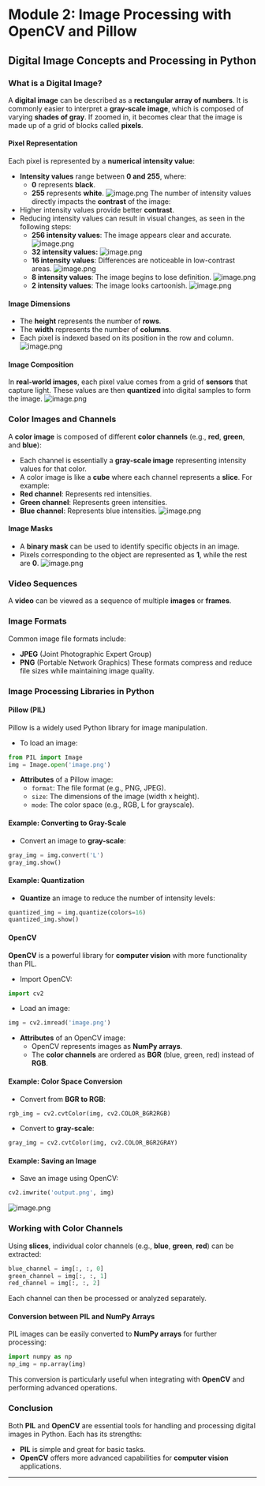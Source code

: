 

# Module 2: Image Processing with OpenCV and Pillow
## Digital Image Concepts and Processing in Python
### What is a Digital Image?
A **digital image** can be described as a **rectangular array of numbers**. It is commonly easier to interpret a **gray-scale image**, which is composed of varying **shades of gray**. If zoomed in, it becomes clear that the image is made up of a grid of blocks called **pixels**.
#### Pixel Representation
Each pixel is represented by a **numerical intensity value**:
- **Intensity values** range between **0 and 255**, where:
	- **0** represents **black**.
	- **255** represents **white**.
![image.png](https://prod-files-secure.s3.us-west-2.amazonaws.com/03e82b26-cccb-4906-bb56-adabcbdc0655/fa1bb4aa-313a-44c2-a7b3-7fa4a8432b08/image.png?X-Amz-Algorithm=AWS4-HMAC-SHA256&X-Amz-Content-Sha256=UNSIGNED-PAYLOAD&X-Amz-Credential=ASIAZI2LB466VZWXJXOA%2F20250202%2Fus-west-2%2Fs3%2Faws4_request&X-Amz-Date=20250202T191132Z&X-Amz-Expires=3600&X-Amz-Security-Token=IQoJb3JpZ2luX2VjEOr%2F%2F%2F%2F%2F%2F%2F%2F%2F%2FwEaCXVzLXdlc3QtMiJIMEYCIQDqvaH32NXjvRnPU5Ou%2B4kcyZb9sV64GFY5iOyX7PPAHwIhAOry%2FVCp0fLOwoWGJusytaLoustjsf1K2B55tJ8xeOiuKogECPP%2F%2F%2F%2F%2F%2F%2F%2F%2F%2FwEQABoMNjM3NDIzMTgzODA1Igx4r5jQdvNbFsycjrYq3ANP57Rfedn1XQdCjAXZxFKVzzZzxdbmy1FdQWbuq0SZy7mmtDos66T0qxI%2BzqYS3j38fhmOKJg0%2Fd6evcwzozPQk6XKnMghmmpMHbwL7py5liZBBiniUw3NKSCBrIAFcldwJqM6s7orjVbdMEmTmfp3Ry3XCWWVAb7k9GRqEYSkX7cqTNVlMMCD%2BVlrDPnicX83QSqdeimMxtGFBQq1izsYDPBN04l9Hq5lISjX00saenZjTq%2FhXIFOnxIR8vqwhhOaKyMhRJcmQrHT9ememL0vJW7ReiE4gIbBDCGu%2FVi2F47yEDYVm4Q5Bj5IGUrN89oYqbhhMiv%2BxVhuU32DXywLO70P%2Br5dIFuatMUde%2FyCjdQKXRNnkWzIYlVt6w0US%2FsgE%2BXV9Wpy2opaTJS8m2XKhg1whpmQaWLD1rkMKcEeL%2BfnMYgpkQ%2FvUksIjRhugIPn2IuZrGomwmnhA8XWxinLEtJhmZLucKnqCir4bg4z8wDulkB08C9ogTyUMCWQNPVZaahMp%2BsOe7MWpX%2FRnTQB935rgwpWAVsIBpLG45yegqLS91LaoBuXT6OcghrkYyUDYETY4ErOOKldqt9S4y%2FqkNX1rBK2lEMZYERdowrjs1oiShVJF%2Fwh4WtZ8DDP1v68BjqkARpnoKBxAlw3lIeVXWVQJxjVKTjp5XhCTBq99XZDHxS4J1flokvQ2B0ZnaXhlJHH6UbWag6pgHuUIQw%2FFsE0PIVgAhThM38UqJMnUo6VSPADxpH4I4Qy0mIfZ35aCHsFegY6J7XqqB2yUbR2WIve44L%2BCPWP4P%2BuWXfOsLTKcxDXkPd4p%2FsvC0TZqo7Qjj%2B11cftC55ClOOeAL2Gq1Y2LqHl35e1&X-Amz-Signature=75e70ebe1eb1bb7a0ebc0f80883af8f2cac1a9bc9b94215643d013c780c44ce4&X-Amz-SignedHeaders=host&x-id=GetObject)
The number of intensity values directly impacts the **contrast** of the image:
- Higher intensity values provide better **contrast**.
- Reducing intensity values can result in visual changes, as seen in the following steps:
	- **256 intensity values**: The image appears clear and accurate.
![image.png](https://prod-files-secure.s3.us-west-2.amazonaws.com/03e82b26-cccb-4906-bb56-adabcbdc0655/0de7dfb4-99dc-4b87-8932-5165b3c3b775/image.png?X-Amz-Algorithm=AWS4-HMAC-SHA256&X-Amz-Content-Sha256=UNSIGNED-PAYLOAD&X-Amz-Credential=ASIAZI2LB4662PLAS2PE%2F20250202%2Fus-west-2%2Fs3%2Faws4_request&X-Amz-Date=20250202T191137Z&X-Amz-Expires=3600&X-Amz-Security-Token=IQoJb3JpZ2luX2VjEOr%2F%2F%2F%2F%2F%2F%2F%2F%2F%2FwEaCXVzLXdlc3QtMiJHMEUCIHQqZEryg25wF%2F1bhqru%2BKRBcWCOVQWwy5DEFiAxL9wdAiEAnuyzf5ZpVqJocmvqvpKMDCjWhJU%2FJv5bGyj3YtFjQxAqiAQI8%2F%2F%2F%2F%2F%2F%2F%2F%2F%2F%2FARAAGgw2Mzc0MjMxODM4MDUiDKJW0HYXnO211R03%2BircAxLMhzMbmxPah85qtqbSD0xquLwUvd%2Bp10NcBHWSZ1NiunxiCE11BaNS3WLay0p5n%2BY5DdYKukW0HF8ozFJQ0gP6lkfZQJ88OBr6aF4g5crgu19UiKpz2j7Hngw6sFv%2BLkQ2wVTSK%2BrlLtY3uXyY6gZT51sduAQfjeQU4DaFTrdiN3IYA5OClbif6GN8SBfK01fljJS4U774vPXdNL8QFW6GCEA2FDYT%2F6J1ujYrPzdLLhnZRrz1DFiIQAoidQC7%2BjDcx79Ox9VSd0R2zRTVpcLSi38AMP9esjiiQsm5MBLOE%2BSm4xE5YbpgryZ0aRFNLTZhtCir9jqy70AzMUw797lyD7zN%2FfH0Hi406RrcgeekLj7bpTyg2D6trmZzhLosmJk7hsR27VSEKBTXweP3l%2BZ%2FdI8%2Bs%2FfdXzSC7x3TVE59YIyFPUAKEtXhJLwpnb3n2DT5vi72xUGIW7jiXAbTyTwdHnE7u8CZLwaKInkw7q1iuF8qEwEmOLlS7mwZiEHmSf76WTyHV8cETGgDuA%2FowPS1WE5Je0thx6uQIT02T%2FjaZ8qO9u97%2FtRa%2BeuTkveHe8BxKrTVV%2B8Haw3ZlDy60%2BPyA57cce9tcVYgAvS%2BUoy3hF5VlhmuiiYLiAN0MJDg%2FrwGOqUB14Dt0PU06aMyw3Y1bLrcBA7Na5HEWpE9CA5JyGnKWx5zOAsdNCfhbXWCGU%2Bm87db%2B7wBTeRi9ONxJgI29Oz%2B5ULhbuqSyA7eZHPVFF9YkW6gxWDNM0yJL4XGkukvShdYV9kz2LNxTgh0lstML%2FhXUt5HwNL5nbnGIB7NMHydm4tOJYg8H%2FKDGpJQPGkij8yaoUfVmRKcBGUZRBBneEWFtC7MN7xR&X-Amz-Signature=f92feadeedb932a155fb3a95c4355d4154ca3f6c557b02280b8df5fc18202a35&X-Amz-SignedHeaders=host&x-id=GetObject)
	- **32 intensity values:**
![image.png](https://prod-files-secure.s3.us-west-2.amazonaws.com/03e82b26-cccb-4906-bb56-adabcbdc0655/7eb81f08-b190-4c5a-ba2b-2a498a15b2c4/image.png?X-Amz-Algorithm=AWS4-HMAC-SHA256&X-Amz-Content-Sha256=UNSIGNED-PAYLOAD&X-Amz-Credential=ASIAZI2LB4662PLAS2PE%2F20250202%2Fus-west-2%2Fs3%2Faws4_request&X-Amz-Date=20250202T191137Z&X-Amz-Expires=3600&X-Amz-Security-Token=IQoJb3JpZ2luX2VjEOr%2F%2F%2F%2F%2F%2F%2F%2F%2F%2FwEaCXVzLXdlc3QtMiJHMEUCIHQqZEryg25wF%2F1bhqru%2BKRBcWCOVQWwy5DEFiAxL9wdAiEAnuyzf5ZpVqJocmvqvpKMDCjWhJU%2FJv5bGyj3YtFjQxAqiAQI8%2F%2F%2F%2F%2F%2F%2F%2F%2F%2F%2FARAAGgw2Mzc0MjMxODM4MDUiDKJW0HYXnO211R03%2BircAxLMhzMbmxPah85qtqbSD0xquLwUvd%2Bp10NcBHWSZ1NiunxiCE11BaNS3WLay0p5n%2BY5DdYKukW0HF8ozFJQ0gP6lkfZQJ88OBr6aF4g5crgu19UiKpz2j7Hngw6sFv%2BLkQ2wVTSK%2BrlLtY3uXyY6gZT51sduAQfjeQU4DaFTrdiN3IYA5OClbif6GN8SBfK01fljJS4U774vPXdNL8QFW6GCEA2FDYT%2F6J1ujYrPzdLLhnZRrz1DFiIQAoidQC7%2BjDcx79Ox9VSd0R2zRTVpcLSi38AMP9esjiiQsm5MBLOE%2BSm4xE5YbpgryZ0aRFNLTZhtCir9jqy70AzMUw797lyD7zN%2FfH0Hi406RrcgeekLj7bpTyg2D6trmZzhLosmJk7hsR27VSEKBTXweP3l%2BZ%2FdI8%2Bs%2FfdXzSC7x3TVE59YIyFPUAKEtXhJLwpnb3n2DT5vi72xUGIW7jiXAbTyTwdHnE7u8CZLwaKInkw7q1iuF8qEwEmOLlS7mwZiEHmSf76WTyHV8cETGgDuA%2FowPS1WE5Je0thx6uQIT02T%2FjaZ8qO9u97%2FtRa%2BeuTkveHe8BxKrTVV%2B8Haw3ZlDy60%2BPyA57cce9tcVYgAvS%2BUoy3hF5VlhmuiiYLiAN0MJDg%2FrwGOqUB14Dt0PU06aMyw3Y1bLrcBA7Na5HEWpE9CA5JyGnKWx5zOAsdNCfhbXWCGU%2Bm87db%2B7wBTeRi9ONxJgI29Oz%2B5ULhbuqSyA7eZHPVFF9YkW6gxWDNM0yJL4XGkukvShdYV9kz2LNxTgh0lstML%2FhXUt5HwNL5nbnGIB7NMHydm4tOJYg8H%2FKDGpJQPGkij8yaoUfVmRKcBGUZRBBneEWFtC7MN7xR&X-Amz-Signature=39f79e9e52110ee5cdf4fb109b1190de8b606425b117da87871cbb1dbe866f6d&X-Amz-SignedHeaders=host&x-id=GetObject)
	- **16 intensity values**: Differences are noticeable in low-contrast areas.
![image.png](https://prod-files-secure.s3.us-west-2.amazonaws.com/03e82b26-cccb-4906-bb56-adabcbdc0655/6bf56d44-9a14-4b7b-98c2-1f00b8630f0c/image.png?X-Amz-Algorithm=AWS4-HMAC-SHA256&X-Amz-Content-Sha256=UNSIGNED-PAYLOAD&X-Amz-Credential=ASIAZI2LB4662PLAS2PE%2F20250202%2Fus-west-2%2Fs3%2Faws4_request&X-Amz-Date=20250202T191137Z&X-Amz-Expires=3600&X-Amz-Security-Token=IQoJb3JpZ2luX2VjEOr%2F%2F%2F%2F%2F%2F%2F%2F%2F%2FwEaCXVzLXdlc3QtMiJHMEUCIHQqZEryg25wF%2F1bhqru%2BKRBcWCOVQWwy5DEFiAxL9wdAiEAnuyzf5ZpVqJocmvqvpKMDCjWhJU%2FJv5bGyj3YtFjQxAqiAQI8%2F%2F%2F%2F%2F%2F%2F%2F%2F%2F%2FARAAGgw2Mzc0MjMxODM4MDUiDKJW0HYXnO211R03%2BircAxLMhzMbmxPah85qtqbSD0xquLwUvd%2Bp10NcBHWSZ1NiunxiCE11BaNS3WLay0p5n%2BY5DdYKukW0HF8ozFJQ0gP6lkfZQJ88OBr6aF4g5crgu19UiKpz2j7Hngw6sFv%2BLkQ2wVTSK%2BrlLtY3uXyY6gZT51sduAQfjeQU4DaFTrdiN3IYA5OClbif6GN8SBfK01fljJS4U774vPXdNL8QFW6GCEA2FDYT%2F6J1ujYrPzdLLhnZRrz1DFiIQAoidQC7%2BjDcx79Ox9VSd0R2zRTVpcLSi38AMP9esjiiQsm5MBLOE%2BSm4xE5YbpgryZ0aRFNLTZhtCir9jqy70AzMUw797lyD7zN%2FfH0Hi406RrcgeekLj7bpTyg2D6trmZzhLosmJk7hsR27VSEKBTXweP3l%2BZ%2FdI8%2Bs%2FfdXzSC7x3TVE59YIyFPUAKEtXhJLwpnb3n2DT5vi72xUGIW7jiXAbTyTwdHnE7u8CZLwaKInkw7q1iuF8qEwEmOLlS7mwZiEHmSf76WTyHV8cETGgDuA%2FowPS1WE5Je0thx6uQIT02T%2FjaZ8qO9u97%2FtRa%2BeuTkveHe8BxKrTVV%2B8Haw3ZlDy60%2BPyA57cce9tcVYgAvS%2BUoy3hF5VlhmuiiYLiAN0MJDg%2FrwGOqUB14Dt0PU06aMyw3Y1bLrcBA7Na5HEWpE9CA5JyGnKWx5zOAsdNCfhbXWCGU%2Bm87db%2B7wBTeRi9ONxJgI29Oz%2B5ULhbuqSyA7eZHPVFF9YkW6gxWDNM0yJL4XGkukvShdYV9kz2LNxTgh0lstML%2FhXUt5HwNL5nbnGIB7NMHydm4tOJYg8H%2FKDGpJQPGkij8yaoUfVmRKcBGUZRBBneEWFtC7MN7xR&X-Amz-Signature=7550eaa5bd6064c43c6d032de6032de5574b0616acbdd17fde880ea208bec3fd&X-Amz-SignedHeaders=host&x-id=GetObject)
	- **8 intensity values**: The image begins to lose definition.
![image.png](https://prod-files-secure.s3.us-west-2.amazonaws.com/03e82b26-cccb-4906-bb56-adabcbdc0655/cca05878-ca1a-43e0-8bec-1d146756f9ae/image.png?X-Amz-Algorithm=AWS4-HMAC-SHA256&X-Amz-Content-Sha256=UNSIGNED-PAYLOAD&X-Amz-Credential=ASIAZI2LB4662PLAS2PE%2F20250202%2Fus-west-2%2Fs3%2Faws4_request&X-Amz-Date=20250202T191137Z&X-Amz-Expires=3600&X-Amz-Security-Token=IQoJb3JpZ2luX2VjEOr%2F%2F%2F%2F%2F%2F%2F%2F%2F%2FwEaCXVzLXdlc3QtMiJHMEUCIHQqZEryg25wF%2F1bhqru%2BKRBcWCOVQWwy5DEFiAxL9wdAiEAnuyzf5ZpVqJocmvqvpKMDCjWhJU%2FJv5bGyj3YtFjQxAqiAQI8%2F%2F%2F%2F%2F%2F%2F%2F%2F%2F%2FARAAGgw2Mzc0MjMxODM4MDUiDKJW0HYXnO211R03%2BircAxLMhzMbmxPah85qtqbSD0xquLwUvd%2Bp10NcBHWSZ1NiunxiCE11BaNS3WLay0p5n%2BY5DdYKukW0HF8ozFJQ0gP6lkfZQJ88OBr6aF4g5crgu19UiKpz2j7Hngw6sFv%2BLkQ2wVTSK%2BrlLtY3uXyY6gZT51sduAQfjeQU4DaFTrdiN3IYA5OClbif6GN8SBfK01fljJS4U774vPXdNL8QFW6GCEA2FDYT%2F6J1ujYrPzdLLhnZRrz1DFiIQAoidQC7%2BjDcx79Ox9VSd0R2zRTVpcLSi38AMP9esjiiQsm5MBLOE%2BSm4xE5YbpgryZ0aRFNLTZhtCir9jqy70AzMUw797lyD7zN%2FfH0Hi406RrcgeekLj7bpTyg2D6trmZzhLosmJk7hsR27VSEKBTXweP3l%2BZ%2FdI8%2Bs%2FfdXzSC7x3TVE59YIyFPUAKEtXhJLwpnb3n2DT5vi72xUGIW7jiXAbTyTwdHnE7u8CZLwaKInkw7q1iuF8qEwEmOLlS7mwZiEHmSf76WTyHV8cETGgDuA%2FowPS1WE5Je0thx6uQIT02T%2FjaZ8qO9u97%2FtRa%2BeuTkveHe8BxKrTVV%2B8Haw3ZlDy60%2BPyA57cce9tcVYgAvS%2BUoy3hF5VlhmuiiYLiAN0MJDg%2FrwGOqUB14Dt0PU06aMyw3Y1bLrcBA7Na5HEWpE9CA5JyGnKWx5zOAsdNCfhbXWCGU%2Bm87db%2B7wBTeRi9ONxJgI29Oz%2B5ULhbuqSyA7eZHPVFF9YkW6gxWDNM0yJL4XGkukvShdYV9kz2LNxTgh0lstML%2FhXUt5HwNL5nbnGIB7NMHydm4tOJYg8H%2FKDGpJQPGkij8yaoUfVmRKcBGUZRBBneEWFtC7MN7xR&X-Amz-Signature=e69ad677b2993b98ed1d19f6847486c6bef518c8cfddfd240aca85de6064f98e&X-Amz-SignedHeaders=host&x-id=GetObject)
	- **2 intensity values**: The image looks cartoonish.
![image.png](https://prod-files-secure.s3.us-west-2.amazonaws.com/03e82b26-cccb-4906-bb56-adabcbdc0655/12da64d7-6b97-44e0-bc2c-52b9c47ce212/image.png?X-Amz-Algorithm=AWS4-HMAC-SHA256&X-Amz-Content-Sha256=UNSIGNED-PAYLOAD&X-Amz-Credential=ASIAZI2LB4662PLAS2PE%2F20250202%2Fus-west-2%2Fs3%2Faws4_request&X-Amz-Date=20250202T191137Z&X-Amz-Expires=3600&X-Amz-Security-Token=IQoJb3JpZ2luX2VjEOr%2F%2F%2F%2F%2F%2F%2F%2F%2F%2FwEaCXVzLXdlc3QtMiJHMEUCIHQqZEryg25wF%2F1bhqru%2BKRBcWCOVQWwy5DEFiAxL9wdAiEAnuyzf5ZpVqJocmvqvpKMDCjWhJU%2FJv5bGyj3YtFjQxAqiAQI8%2F%2F%2F%2F%2F%2F%2F%2F%2F%2F%2FARAAGgw2Mzc0MjMxODM4MDUiDKJW0HYXnO211R03%2BircAxLMhzMbmxPah85qtqbSD0xquLwUvd%2Bp10NcBHWSZ1NiunxiCE11BaNS3WLay0p5n%2BY5DdYKukW0HF8ozFJQ0gP6lkfZQJ88OBr6aF4g5crgu19UiKpz2j7Hngw6sFv%2BLkQ2wVTSK%2BrlLtY3uXyY6gZT51sduAQfjeQU4DaFTrdiN3IYA5OClbif6GN8SBfK01fljJS4U774vPXdNL8QFW6GCEA2FDYT%2F6J1ujYrPzdLLhnZRrz1DFiIQAoidQC7%2BjDcx79Ox9VSd0R2zRTVpcLSi38AMP9esjiiQsm5MBLOE%2BSm4xE5YbpgryZ0aRFNLTZhtCir9jqy70AzMUw797lyD7zN%2FfH0Hi406RrcgeekLj7bpTyg2D6trmZzhLosmJk7hsR27VSEKBTXweP3l%2BZ%2FdI8%2Bs%2FfdXzSC7x3TVE59YIyFPUAKEtXhJLwpnb3n2DT5vi72xUGIW7jiXAbTyTwdHnE7u8CZLwaKInkw7q1iuF8qEwEmOLlS7mwZiEHmSf76WTyHV8cETGgDuA%2FowPS1WE5Je0thx6uQIT02T%2FjaZ8qO9u97%2FtRa%2BeuTkveHe8BxKrTVV%2B8Haw3ZlDy60%2BPyA57cce9tcVYgAvS%2BUoy3hF5VlhmuiiYLiAN0MJDg%2FrwGOqUB14Dt0PU06aMyw3Y1bLrcBA7Na5HEWpE9CA5JyGnKWx5zOAsdNCfhbXWCGU%2Bm87db%2B7wBTeRi9ONxJgI29Oz%2B5ULhbuqSyA7eZHPVFF9YkW6gxWDNM0yJL4XGkukvShdYV9kz2LNxTgh0lstML%2FhXUt5HwNL5nbnGIB7NMHydm4tOJYg8H%2FKDGpJQPGkij8yaoUfVmRKcBGUZRBBneEWFtC7MN7xR&X-Amz-Signature=6cc5e442e35eda0c853352f942540fd1e31f11075dcbd150be115ab081565ef5&X-Amz-SignedHeaders=host&x-id=GetObject)
#### Image Dimensions
- The **height** represents the number of **rows**.
- The **width** represents the number of **columns**.
- Each pixel is indexed based on its position in the row and column.
![image.png](https://prod-files-secure.s3.us-west-2.amazonaws.com/03e82b26-cccb-4906-bb56-adabcbdc0655/ff056335-e79e-4491-b508-30cd45b6c194/image.png?X-Amz-Algorithm=AWS4-HMAC-SHA256&X-Amz-Content-Sha256=UNSIGNED-PAYLOAD&X-Amz-Credential=ASIAZI2LB466VZWXJXOA%2F20250202%2Fus-west-2%2Fs3%2Faws4_request&X-Amz-Date=20250202T191132Z&X-Amz-Expires=3600&X-Amz-Security-Token=IQoJb3JpZ2luX2VjEOr%2F%2F%2F%2F%2F%2F%2F%2F%2F%2FwEaCXVzLXdlc3QtMiJIMEYCIQDqvaH32NXjvRnPU5Ou%2B4kcyZb9sV64GFY5iOyX7PPAHwIhAOry%2FVCp0fLOwoWGJusytaLoustjsf1K2B55tJ8xeOiuKogECPP%2F%2F%2F%2F%2F%2F%2F%2F%2F%2FwEQABoMNjM3NDIzMTgzODA1Igx4r5jQdvNbFsycjrYq3ANP57Rfedn1XQdCjAXZxFKVzzZzxdbmy1FdQWbuq0SZy7mmtDos66T0qxI%2BzqYS3j38fhmOKJg0%2Fd6evcwzozPQk6XKnMghmmpMHbwL7py5liZBBiniUw3NKSCBrIAFcldwJqM6s7orjVbdMEmTmfp3Ry3XCWWVAb7k9GRqEYSkX7cqTNVlMMCD%2BVlrDPnicX83QSqdeimMxtGFBQq1izsYDPBN04l9Hq5lISjX00saenZjTq%2FhXIFOnxIR8vqwhhOaKyMhRJcmQrHT9ememL0vJW7ReiE4gIbBDCGu%2FVi2F47yEDYVm4Q5Bj5IGUrN89oYqbhhMiv%2BxVhuU32DXywLO70P%2Br5dIFuatMUde%2FyCjdQKXRNnkWzIYlVt6w0US%2FsgE%2BXV9Wpy2opaTJS8m2XKhg1whpmQaWLD1rkMKcEeL%2BfnMYgpkQ%2FvUksIjRhugIPn2IuZrGomwmnhA8XWxinLEtJhmZLucKnqCir4bg4z8wDulkB08C9ogTyUMCWQNPVZaahMp%2BsOe7MWpX%2FRnTQB935rgwpWAVsIBpLG45yegqLS91LaoBuXT6OcghrkYyUDYETY4ErOOKldqt9S4y%2FqkNX1rBK2lEMZYERdowrjs1oiShVJF%2Fwh4WtZ8DDP1v68BjqkARpnoKBxAlw3lIeVXWVQJxjVKTjp5XhCTBq99XZDHxS4J1flokvQ2B0ZnaXhlJHH6UbWag6pgHuUIQw%2FFsE0PIVgAhThM38UqJMnUo6VSPADxpH4I4Qy0mIfZ35aCHsFegY6J7XqqB2yUbR2WIve44L%2BCPWP4P%2BuWXfOsLTKcxDXkPd4p%2FsvC0TZqo7Qjj%2B11cftC55ClOOeAL2Gq1Y2LqHl35e1&X-Amz-Signature=d73b9070b9d858a78c6723c34f1ac53e5d5b07dfaf13c019ebb375ba8b2e5590&X-Amz-SignedHeaders=host&x-id=GetObject)
#### Image Composition
In **real-world images**, each pixel value comes from a grid of **sensors** that capture light. These values are then **quantized** into digital samples to form the image.
![image.png](https://prod-files-secure.s3.us-west-2.amazonaws.com/03e82b26-cccb-4906-bb56-adabcbdc0655/0c721ea0-409b-4d32-b630-a00d6f170d18/image.png?X-Amz-Algorithm=AWS4-HMAC-SHA256&X-Amz-Content-Sha256=UNSIGNED-PAYLOAD&X-Amz-Credential=ASIAZI2LB466VZWXJXOA%2F20250202%2Fus-west-2%2Fs3%2Faws4_request&X-Amz-Date=20250202T191132Z&X-Amz-Expires=3600&X-Amz-Security-Token=IQoJb3JpZ2luX2VjEOr%2F%2F%2F%2F%2F%2F%2F%2F%2F%2FwEaCXVzLXdlc3QtMiJIMEYCIQDqvaH32NXjvRnPU5Ou%2B4kcyZb9sV64GFY5iOyX7PPAHwIhAOry%2FVCp0fLOwoWGJusytaLoustjsf1K2B55tJ8xeOiuKogECPP%2F%2F%2F%2F%2F%2F%2F%2F%2F%2FwEQABoMNjM3NDIzMTgzODA1Igx4r5jQdvNbFsycjrYq3ANP57Rfedn1XQdCjAXZxFKVzzZzxdbmy1FdQWbuq0SZy7mmtDos66T0qxI%2BzqYS3j38fhmOKJg0%2Fd6evcwzozPQk6XKnMghmmpMHbwL7py5liZBBiniUw3NKSCBrIAFcldwJqM6s7orjVbdMEmTmfp3Ry3XCWWVAb7k9GRqEYSkX7cqTNVlMMCD%2BVlrDPnicX83QSqdeimMxtGFBQq1izsYDPBN04l9Hq5lISjX00saenZjTq%2FhXIFOnxIR8vqwhhOaKyMhRJcmQrHT9ememL0vJW7ReiE4gIbBDCGu%2FVi2F47yEDYVm4Q5Bj5IGUrN89oYqbhhMiv%2BxVhuU32DXywLO70P%2Br5dIFuatMUde%2FyCjdQKXRNnkWzIYlVt6w0US%2FsgE%2BXV9Wpy2opaTJS8m2XKhg1whpmQaWLD1rkMKcEeL%2BfnMYgpkQ%2FvUksIjRhugIPn2IuZrGomwmnhA8XWxinLEtJhmZLucKnqCir4bg4z8wDulkB08C9ogTyUMCWQNPVZaahMp%2BsOe7MWpX%2FRnTQB935rgwpWAVsIBpLG45yegqLS91LaoBuXT6OcghrkYyUDYETY4ErOOKldqt9S4y%2FqkNX1rBK2lEMZYERdowrjs1oiShVJF%2Fwh4WtZ8DDP1v68BjqkARpnoKBxAlw3lIeVXWVQJxjVKTjp5XhCTBq99XZDHxS4J1flokvQ2B0ZnaXhlJHH6UbWag6pgHuUIQw%2FFsE0PIVgAhThM38UqJMnUo6VSPADxpH4I4Qy0mIfZ35aCHsFegY6J7XqqB2yUbR2WIve44L%2BCPWP4P%2BuWXfOsLTKcxDXkPd4p%2FsvC0TZqo7Qjj%2B11cftC55ClOOeAL2Gq1Y2LqHl35e1&X-Amz-Signature=941cbd2cf499e69c81f949cfd03ae9eb4b8a481a3c2a96af28ad2d9d11032a52&X-Amz-SignedHeaders=host&x-id=GetObject)
### Color Images and Channels
A **color image** is composed of different **color channels** (e.g., **red**, **green**, and **blue**):
- Each channel is essentially a **gray-scale image** representing intensity values for that color.
- A color image is like a **cube** where each channel represents a **slice**.
For example:
- **Red channel**: Represents red intensities.
- **Green channel**: Represents green intensities.
- **Blue channel**: Represents blue intensities.
![image.png](https://prod-files-secure.s3.us-west-2.amazonaws.com/03e82b26-cccb-4906-bb56-adabcbdc0655/c0cc17c9-842f-413f-82e8-f3f44278cf74/image.png?X-Amz-Algorithm=AWS4-HMAC-SHA256&X-Amz-Content-Sha256=UNSIGNED-PAYLOAD&X-Amz-Credential=ASIAZI2LB466VZWXJXOA%2F20250202%2Fus-west-2%2Fs3%2Faws4_request&X-Amz-Date=20250202T191132Z&X-Amz-Expires=3600&X-Amz-Security-Token=IQoJb3JpZ2luX2VjEOr%2F%2F%2F%2F%2F%2F%2F%2F%2F%2FwEaCXVzLXdlc3QtMiJIMEYCIQDqvaH32NXjvRnPU5Ou%2B4kcyZb9sV64GFY5iOyX7PPAHwIhAOry%2FVCp0fLOwoWGJusytaLoustjsf1K2B55tJ8xeOiuKogECPP%2F%2F%2F%2F%2F%2F%2F%2F%2F%2FwEQABoMNjM3NDIzMTgzODA1Igx4r5jQdvNbFsycjrYq3ANP57Rfedn1XQdCjAXZxFKVzzZzxdbmy1FdQWbuq0SZy7mmtDos66T0qxI%2BzqYS3j38fhmOKJg0%2Fd6evcwzozPQk6XKnMghmmpMHbwL7py5liZBBiniUw3NKSCBrIAFcldwJqM6s7orjVbdMEmTmfp3Ry3XCWWVAb7k9GRqEYSkX7cqTNVlMMCD%2BVlrDPnicX83QSqdeimMxtGFBQq1izsYDPBN04l9Hq5lISjX00saenZjTq%2FhXIFOnxIR8vqwhhOaKyMhRJcmQrHT9ememL0vJW7ReiE4gIbBDCGu%2FVi2F47yEDYVm4Q5Bj5IGUrN89oYqbhhMiv%2BxVhuU32DXywLO70P%2Br5dIFuatMUde%2FyCjdQKXRNnkWzIYlVt6w0US%2FsgE%2BXV9Wpy2opaTJS8m2XKhg1whpmQaWLD1rkMKcEeL%2BfnMYgpkQ%2FvUksIjRhugIPn2IuZrGomwmnhA8XWxinLEtJhmZLucKnqCir4bg4z8wDulkB08C9ogTyUMCWQNPVZaahMp%2BsOe7MWpX%2FRnTQB935rgwpWAVsIBpLG45yegqLS91LaoBuXT6OcghrkYyUDYETY4ErOOKldqt9S4y%2FqkNX1rBK2lEMZYERdowrjs1oiShVJF%2Fwh4WtZ8DDP1v68BjqkARpnoKBxAlw3lIeVXWVQJxjVKTjp5XhCTBq99XZDHxS4J1flokvQ2B0ZnaXhlJHH6UbWag6pgHuUIQw%2FFsE0PIVgAhThM38UqJMnUo6VSPADxpH4I4Qy0mIfZ35aCHsFegY6J7XqqB2yUbR2WIve44L%2BCPWP4P%2BuWXfOsLTKcxDXkPd4p%2FsvC0TZqo7Qjj%2B11cftC55ClOOeAL2Gq1Y2LqHl35e1&X-Amz-Signature=401e35e0cc5a4bbec277cdef6dec32f1c872c33a17fd378b5c1d5ca818682a6f&X-Amz-SignedHeaders=host&x-id=GetObject)
#### Image Masks
- A **binary mask** can be used to identify specific objects in an image.
- Pixels corresponding to the object are represented as **1**, while the rest are **0**.
![image.png](https://prod-files-secure.s3.us-west-2.amazonaws.com/03e82b26-cccb-4906-bb56-adabcbdc0655/667eab4d-d19d-4618-81d0-663b6beb002c/image.png?X-Amz-Algorithm=AWS4-HMAC-SHA256&X-Amz-Content-Sha256=UNSIGNED-PAYLOAD&X-Amz-Credential=ASIAZI2LB466VZWXJXOA%2F20250202%2Fus-west-2%2Fs3%2Faws4_request&X-Amz-Date=20250202T191132Z&X-Amz-Expires=3600&X-Amz-Security-Token=IQoJb3JpZ2luX2VjEOr%2F%2F%2F%2F%2F%2F%2F%2F%2F%2FwEaCXVzLXdlc3QtMiJIMEYCIQDqvaH32NXjvRnPU5Ou%2B4kcyZb9sV64GFY5iOyX7PPAHwIhAOry%2FVCp0fLOwoWGJusytaLoustjsf1K2B55tJ8xeOiuKogECPP%2F%2F%2F%2F%2F%2F%2F%2F%2F%2FwEQABoMNjM3NDIzMTgzODA1Igx4r5jQdvNbFsycjrYq3ANP57Rfedn1XQdCjAXZxFKVzzZzxdbmy1FdQWbuq0SZy7mmtDos66T0qxI%2BzqYS3j38fhmOKJg0%2Fd6evcwzozPQk6XKnMghmmpMHbwL7py5liZBBiniUw3NKSCBrIAFcldwJqM6s7orjVbdMEmTmfp3Ry3XCWWVAb7k9GRqEYSkX7cqTNVlMMCD%2BVlrDPnicX83QSqdeimMxtGFBQq1izsYDPBN04l9Hq5lISjX00saenZjTq%2FhXIFOnxIR8vqwhhOaKyMhRJcmQrHT9ememL0vJW7ReiE4gIbBDCGu%2FVi2F47yEDYVm4Q5Bj5IGUrN89oYqbhhMiv%2BxVhuU32DXywLO70P%2Br5dIFuatMUde%2FyCjdQKXRNnkWzIYlVt6w0US%2FsgE%2BXV9Wpy2opaTJS8m2XKhg1whpmQaWLD1rkMKcEeL%2BfnMYgpkQ%2FvUksIjRhugIPn2IuZrGomwmnhA8XWxinLEtJhmZLucKnqCir4bg4z8wDulkB08C9ogTyUMCWQNPVZaahMp%2BsOe7MWpX%2FRnTQB935rgwpWAVsIBpLG45yegqLS91LaoBuXT6OcghrkYyUDYETY4ErOOKldqt9S4y%2FqkNX1rBK2lEMZYERdowrjs1oiShVJF%2Fwh4WtZ8DDP1v68BjqkARpnoKBxAlw3lIeVXWVQJxjVKTjp5XhCTBq99XZDHxS4J1flokvQ2B0ZnaXhlJHH6UbWag6pgHuUIQw%2FFsE0PIVgAhThM38UqJMnUo6VSPADxpH4I4Qy0mIfZ35aCHsFegY6J7XqqB2yUbR2WIve44L%2BCPWP4P%2BuWXfOsLTKcxDXkPd4p%2FsvC0TZqo7Qjj%2B11cftC55ClOOeAL2Gq1Y2LqHl35e1&X-Amz-Signature=ecefec489beb0fd2fd3cc79f72c8a6b0db6b3b8018b5decf27bade12beb7ee63&X-Amz-SignedHeaders=host&x-id=GetObject)
### Video Sequences
A **video** can be viewed as a sequence of multiple **images** or **frames**.
### Image Formats
Common image file formats include:
- **JPEG** (Joint Photographic Expert Group)
- **PNG** (Portable Network Graphics)
These formats compress and reduce file sizes while maintaining image quality.
### Image Processing Libraries in Python
#### Pillow (PIL)
Pillow is a widely used Python library for image manipulation.
- To load an image:
```python
from PIL import Image
img = Image.open('image.png')
```
- **Attributes** of a Pillow image:
	- `format`: The file format (e.g., PNG, JPEG).
	- `size`: The dimensions of the image (width x height).
	- `mode`: The color space (e.g., RGB, L for grayscale).
#### Example: Converting to Gray-Scale
- Convert an image to **gray-scale**:
```python
gray_img = img.convert('L')
gray_img.show()
```
#### Example: Quantization
- **Quantize** an image to reduce the number of intensity levels:
```python
quantized_img = img.quantize(colors=16)
quantized_img.show()
```
#### OpenCV
**OpenCV** is a powerful library for **computer vision** with more functionality than PIL.
- Import OpenCV:
```python
import cv2
```
- Load an image:
```python
img = cv2.imread('image.png')
```
- **Attributes** of an OpenCV image:
	- OpenCV represents images as **NumPy arrays**.
	- The **color channels** are ordered as **BGR** (blue, green, red) instead of **RGB**.
#### Example: Color Space Conversion
- Convert from **BGR to RGB**:
```python
rgb_img = cv2.cvtColor(img, cv2.COLOR_BGR2RGB)
```
- Convert to **gray-scale**:
```python
gray_img = cv2.cvtColor(img, cv2.COLOR_BGR2GRAY)
```
#### Example: Saving an Image
- Save an image using OpenCV:
```python
cv2.imwrite('output.png', img)
```
![image.png](https://prod-files-secure.s3.us-west-2.amazonaws.com/03e82b26-cccb-4906-bb56-adabcbdc0655/25fcc977-54ea-484c-997e-9b6bd016f347/image.png?X-Amz-Algorithm=AWS4-HMAC-SHA256&X-Amz-Content-Sha256=UNSIGNED-PAYLOAD&X-Amz-Credential=ASIAZI2LB466VZWXJXOA%2F20250202%2Fus-west-2%2Fs3%2Faws4_request&X-Amz-Date=20250202T191132Z&X-Amz-Expires=3600&X-Amz-Security-Token=IQoJb3JpZ2luX2VjEOr%2F%2F%2F%2F%2F%2F%2F%2F%2F%2FwEaCXVzLXdlc3QtMiJIMEYCIQDqvaH32NXjvRnPU5Ou%2B4kcyZb9sV64GFY5iOyX7PPAHwIhAOry%2FVCp0fLOwoWGJusytaLoustjsf1K2B55tJ8xeOiuKogECPP%2F%2F%2F%2F%2F%2F%2F%2F%2F%2FwEQABoMNjM3NDIzMTgzODA1Igx4r5jQdvNbFsycjrYq3ANP57Rfedn1XQdCjAXZxFKVzzZzxdbmy1FdQWbuq0SZy7mmtDos66T0qxI%2BzqYS3j38fhmOKJg0%2Fd6evcwzozPQk6XKnMghmmpMHbwL7py5liZBBiniUw3NKSCBrIAFcldwJqM6s7orjVbdMEmTmfp3Ry3XCWWVAb7k9GRqEYSkX7cqTNVlMMCD%2BVlrDPnicX83QSqdeimMxtGFBQq1izsYDPBN04l9Hq5lISjX00saenZjTq%2FhXIFOnxIR8vqwhhOaKyMhRJcmQrHT9ememL0vJW7ReiE4gIbBDCGu%2FVi2F47yEDYVm4Q5Bj5IGUrN89oYqbhhMiv%2BxVhuU32DXywLO70P%2Br5dIFuatMUde%2FyCjdQKXRNnkWzIYlVt6w0US%2FsgE%2BXV9Wpy2opaTJS8m2XKhg1whpmQaWLD1rkMKcEeL%2BfnMYgpkQ%2FvUksIjRhugIPn2IuZrGomwmnhA8XWxinLEtJhmZLucKnqCir4bg4z8wDulkB08C9ogTyUMCWQNPVZaahMp%2BsOe7MWpX%2FRnTQB935rgwpWAVsIBpLG45yegqLS91LaoBuXT6OcghrkYyUDYETY4ErOOKldqt9S4y%2FqkNX1rBK2lEMZYERdowrjs1oiShVJF%2Fwh4WtZ8DDP1v68BjqkARpnoKBxAlw3lIeVXWVQJxjVKTjp5XhCTBq99XZDHxS4J1flokvQ2B0ZnaXhlJHH6UbWag6pgHuUIQw%2FFsE0PIVgAhThM38UqJMnUo6VSPADxpH4I4Qy0mIfZ35aCHsFegY6J7XqqB2yUbR2WIve44L%2BCPWP4P%2BuWXfOsLTKcxDXkPd4p%2FsvC0TZqo7Qjj%2B11cftC55ClOOeAL2Gq1Y2LqHl35e1&X-Amz-Signature=863ca6bbac8767015387e4ddf087bc0b8f3aeb30f515a6da725be15b3c6c646f&X-Amz-SignedHeaders=host&x-id=GetObject)
### Working with Color Channels
Using **slices**, individual color channels (e.g., **blue**, **green**, **red**) can be extracted:
```python
blue_channel = img[:, :, 0]
green_channel = img[:, :, 1]
red_channel = img[:, :, 2]
```
Each channel can then be processed or analyzed separately.
#### Conversion between PIL and NumPy Arrays
PIL images can be easily converted to **NumPy arrays** for further processing:
```python
import numpy as np
np_img = np.array(img)
```
This conversion is particularly useful when integrating with **OpenCV** and performing advanced operations.
### Conclusion
Both **PIL** and **OpenCV** are essential tools for handling and processing digital images in Python. Each has its strengths:
- **PIL** is simple and great for basic tasks.
- **OpenCV** offers more advanced capabilities for **computer vision** applications.
___


